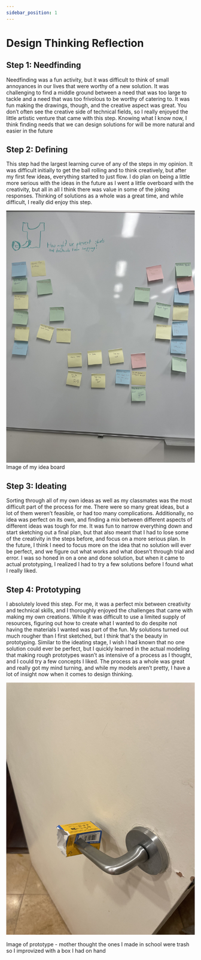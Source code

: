 ```yaml
---
sidebar_position: 1
---
```


# Design Thinking Reflection

## Step 1: Needfinding

Needfinding was a fun activity, but it was difficult to think of small annoyances in our lives that were worthy of a new solution. It was challenging to find a middle ground between a need that was too large to tackle and a need that was too frivolous to be worthy of catering to. It was fun making the drawings, though, and the creative aspect was great. You don’t often see the creative side of technical fields, so I really enjoyed the little artistic venture that came with this step. Knowing what I know now, I think finding needs that we can design solutions for will be more natural and easier in the future 

## Step 2: Defining

This step had the largest learning curve of any of the steps in my opinion. It was difficult initially to get the ball rolling and to think creatively, but after my first few ideas, everything started to just flow. I do plan on being a little more serious with the ideas in the future as I went a little overboard with the creativity, but all in all I think there was value in some of the joking responses. Thinking of solutions as a whole was a great time, and while difficult, I really did enjoy this step.

![Idea Board](./IMG_5984.jpeg)
Image of my idea board


## Step 3: Ideating

Sorting through all of my own ideas as well as my classmates was the most difficult part of the process for me. There were so many great ideas, but a lot of them weren’t feasible, or had too many complications. Additionally, no idea was perfect on its own, and finding a mix between different aspects of different ideas was tough for me. It was fun to narrow everything down and start sketching out a final plan, but that also meant that I had to lose some of the creativity in the steps before, and focus on a more serious plan. In the future, I think I need to focus more on the idea that no solution will ever be perfect, and we figure out what works and what doesn’t through trial and error. I was so honed in on a one and done solution, but when it came to actual prototyping, I realized I had to try a few solutions before I found what I really liked. 

## Step 4: Prototyping

I absolutely loved this step. For me, it was a perfect mix between creativity and technical skills, and I thoroughly enjoyed the challenges that came with making my own creations. While it was difficult to use a limited supply of resources, figuring out how to create what I wanted to do despite not having the materials I wanted was part of the fun. My solutions turned out much rougher than I first sketched, but I think that's the beauty in prototyping. Similar to the ideating stage, I wish I had known that no one solution could ever be perfect, but I quickly learned in the actual modeling that making rough prototypes wasn’t as intensive of a process as I thought, and I could try a few concepts I liked. The process as a whole was great and really got my mind turning, and while my models aren’t pretty, I have a lot of insight now when it comes to design thinking. 

![Prototype image](./IMG_6026.jpeg)

Image of prototype - mother thought the ones I made in school were trash so I improvized with a box I had on hand
